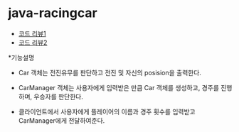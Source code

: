 # java-racingcar
* [코드 리뷰1](https://github.com/woowacourse/woowacourse-docs/blob/master/maincourse/review-step1.md)
* [코드 리뷰2](https://github.com/woowacourse/woowacourse-docs/blob/master/maincourse/review-step2.md)

*기능설명

* Car 객체는 전진유무를 판단하고 전진 및 자신의 posision을 출력한다.

* CarManager 객체는 사용자에게 입력받은 만큼 Car 객체를 생성하고, 경주를 진행하며, 우승자를 판단한다.

* 클라이언트에서 사용자에게 플레이어의 이름과 경주 횟수를 입력받고 CarManager에게 전달하여준다.